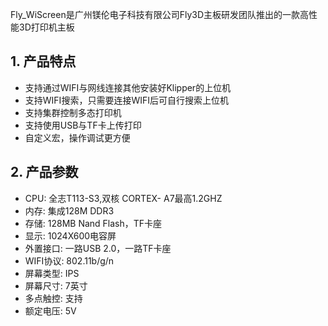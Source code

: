 Fly_WiScreen是广州镁伦电子科技有限公司Fly3D主板研发团队推出的一款高性能3D打印机主板



## **1. 产品特点**

* 支持通过WIFI与网线连接其他安装好Klipper的上位机
* 支持WIFI搜索，只需要连接WIFI后可自行搜索上位机
* 支持集群控制多态打印机
* 支持使用USB与TF卡上传打印
* 自定义宏，操作调试更方便



## **2. 产品参数**

* CPU: 全志T113-S3,双核 CORTEX- A7最高1.2GHZ
* 内存: 集成128M DDR3
* 存储: 128MB Nand Flash，TF卡座
* 显示: 1024X600电容屏
* 外置接口:  一路USB 2.0，一路TF卡座
* WIFI协议: 802.11b/g/n
* 屏幕类型: IPS
* 屏幕尺寸: 7英寸
* 多点触控: 支持
* 额定电压: 5V
